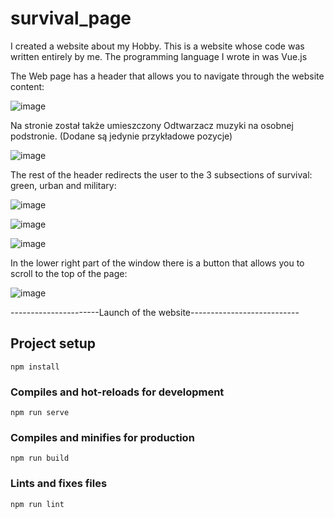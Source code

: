 # survival_page

I created a website about my Hobby. This is a website whose code was written entirely by me. The programming language I wrote in was Vue.js

The Web page has a header that allows you to navigate through the website content:

![image](https://user-images.githubusercontent.com/101670830/180168723-fa07b0d1-76d4-4be6-8847-fe4967aa5f7f.png)


Na stronie został także umieszczony Odtwarzacz muzyki na osobnej podstronie. (Dodane są jedynie przykładowe pozycje)

![image](https://user-images.githubusercontent.com/101670830/180168967-1d74b7df-6d20-4d70-b8bc-f59d101c78ca.png)

The rest of the header redirects the user to the 3 subsections of survival: green, urban and military:

![image](https://user-images.githubusercontent.com/101670830/180169298-b5760b2c-5806-4bde-a23c-3d73a388c5f9.png)

![image](https://user-images.githubusercontent.com/101670830/180169350-0c4eecff-2138-46fc-9bf3-ba339feef422.png)

![image](https://user-images.githubusercontent.com/101670830/180169400-5ae70aa4-1f11-4277-9762-5ea292d893a5.png)

In the lower right part of the window there is a button that allows you to scroll to the top of the page:

![image](https://user-images.githubusercontent.com/101670830/180169673-6636cb89-3162-4932-ac6f-f107354a61e0.png)

----------------------Launch of the website---------------------------

## Project setup
```
npm install
```

### Compiles and hot-reloads for development
```
npm run serve
```

### Compiles and minifies for production
```
npm run build
```

### Lints and fixes files
```
npm run lint
```

